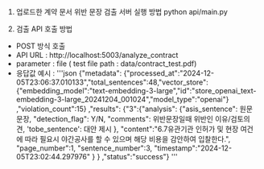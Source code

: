 1. 업로드한 계약 문서 위반 문장 검출 서버 실행 방법
  python api/main.py

2. 검출 API 호출 방법
- POST 방식 호출
- API URL : http://localhost:5003/analyze_contract
- parameter : file
              ( test file path : data/contract_test.pdf)
- 응답값 예시 :
'''json
{"metadata":
	{"processed_at":"2024-12-05T23:06:37.010133","total_sentences":48,"vector_store":{"embedding_model":"text-embedding-3-large","id":"store_openai_text-embedding-3-large_20241204_001024","model_type":"openai"}
,"violation_count":15}
,"results":
{"3":{"analysis":
      {"asis_sentence": 원문 문장, "detection_flag": Y/N, "comments": 위반문장일때 위반인 이유/검토의견, 'tobe_sentence': 대안 제시 },
      "content":"6.7유관기관 인허가 및 현장 여건에 따라 필요시 야간공사를 할 수 있으며 해당 비용을 감안하여 입찰한다.",
      "page_number":1,
      "sentence_number":3,
      "timestamp":"2024-12-05T23:02:44.297976"
     }
}
,"status":"success"}
'''
